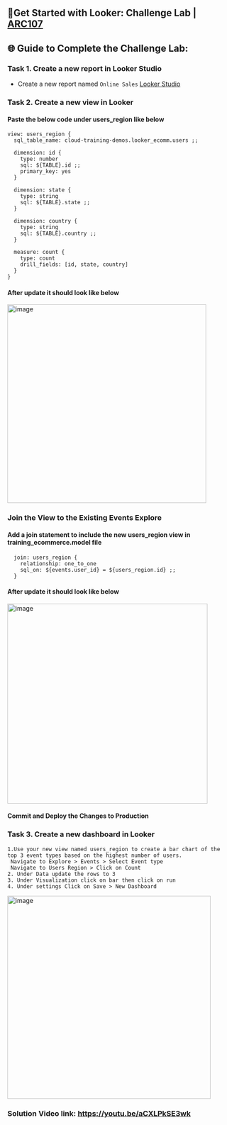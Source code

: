 ## 🚀Get Started with Looker: Challenge Lab | [ARC107](https://www.cloudskillsboost.google/focuses/61470?parent=catalog)


## 🌐 **Guide to Complete the Challenge Lab:**

### Task 1. Create a new report in Looker Studio ###

* Create a new report named `Online Sales` [Looker Studio](http://lookerstudio.google.com/)

### Task 2. Create a new view in Looker ####
#### Paste the below code under users_region like below

```
view: users_region {
  sql_table_name: cloud-training-demos.looker_ecomm.users ;;
  
  dimension: id {
    type: number
    sql: ${TABLE}.id ;;
    primary_key: yes
  }
  
  dimension: state {
    type: string
    sql: ${TABLE}.state ;;
  }
  
  dimension: country {
    type: string
    sql: ${TABLE}.country ;;
  }
  
  measure: count {
    type: count
    drill_fields: [id, state, country]
  }
}
```
#### After update it should look like below ####
<img width="448" alt="image" src="https://github.com/user-attachments/assets/461ae3fb-2c80-4098-bd6f-61ed4ab82a49">

### Join the View to the Existing Events Explore ###
#### Add a join statement to include the new users_region view in training_ecommerce.model file ####

```
  join: users_region {
    relationship: one_to_one
    sql_on: ${events.user_id} = ${users_region.id} ;;
  }

```
#### After update it should look like below ####
<img width="451" alt="image" src="https://github.com/user-attachments/assets/82683538-45ac-45b3-bfee-bcc25933a16a">

#### Commit and Deploy the Changes to Production ####

### Task 3. Create a new dashboard in Looker ###
```
1.Use your new view named users_region to create a bar chart of the top 3 event types based on the highest number of users.
 Navigate to Explore > Events > Select Event type
 Navigate to Users Region > Click on Count
2. Under Data update the rows to 3
3. Under Visualization click on bar then click on run
4. Under settings Click on Save > New Dashboard
```
<img width="458" alt="image" src="https://github.com/user-attachments/assets/ae439325-9f82-44c4-ac6c-394902f78c45">

### Solution Video link: https://youtu.be/aCXLPkSE3wk ####


